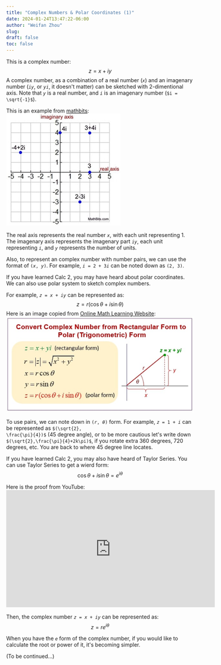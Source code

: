 ```yaml
---
title: "Complex Numbers & Polar Coordinates (1)"
date: 2024-01-24T13:47:22-06:00
author: "Weifan Zhou"
slug:
draft: false
toc: false
---
```

This is a complex number: $$z = x + iy$$
A complex number, as a combination of a real number (<code>$x$</code>) and an imagenary number (<code>$iy$</code>, or <code>$yi$</code>, it doesn't matter) can be sketched with 2-dimentional axis. Note that <code>$y$</code> is a real number, and <code>$i$</code> is an imagenary number (<code>$i = \sqrt{-1}$</code>).

This is an example from [mathbits](https://mathbitsnotebook.com/Algebra2/ComplexNumbers/CPGraphs.html):
![sketch complex number](media/complex_num1.jpg)

The real axis represents the real number <code>$x$</code>, with each unit representing 1. The imagenary axis represents the imagenary part <code>$iy$</code>, each unit representing <code>$i$</code>, and <code>$y$</code> represents the number of units.

Also, to represent an complex number with number pairs, we can use the format of <code>$(x, y)$</code>. For example, <code>$i=2+3i$</code> can be noted down as <code>$(2,3)$</code>.

If you have learned Calc 2, you may have heard about polar coordinates. We can also use polar system to sketch complex numbers. 

For example, <code>$z=x+iy$</code> can be represented as:
 $$z= r(\cos{\theta}+i\sin{\theta})$$
Here is an image copied from [Online Math Learning Website](https://www.onlinemathlearning.com/complex-plane-hsn-cn4.html):
![Polar Coordinates](media/complex_num2.jpg)

To use pairs, we can note down in <code>$(r, \theta)$</code> form. For example, <code>$z=1+i$</code> can be represented as <code>$(\sqrt{2}, \frac{\pi}{4})$</code> (45 degree angle), or to be more cautious let's write down <code>$(\sqrt{2},\frac{\pi}{4}+2k\pi)$</code>, if you rotate extra 360 degrees, 720 degrees, etc. You are back to where 45 degree line locates.

If you have learned Calc 2, you may also have heard of Taylor Series. You can use Taylor Series to get a wierd form:
$$\cos{\theta}+i\sin{\theta}=e^{i\theta}$$

Here is the proof from YouTube: <iframe width="560" height="315" src="https://www.youtube.com/embed/GqvDUcU8F3I?si=VGYh7lccROpKH5nW" title="YouTube video player" frameborder="0" allow="accelerometer; autoplay; clipboard-write; encrypted-media; gyroscope; picture-in-picture; web-share" allowfullscreen></iframe>

Then, the complex number <code>$z=x+iy$</code> can be represented as:
 $$z=re^{i\theta}$$

When you have the <code>$e$</code> form of the complex number, if you would like to calculate the root or power of it, it's becoming simpler.

(To be continued...)